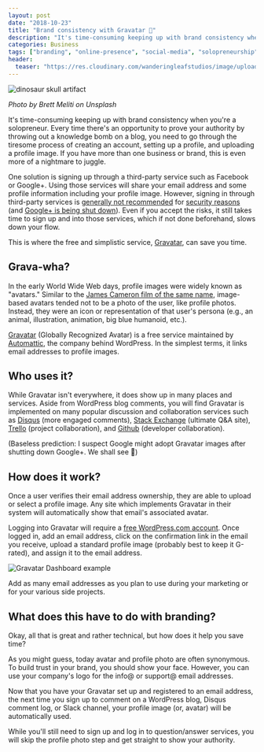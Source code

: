 ```yaml
---
layout: post
date: "2018-10-23"
title: "Brand consistency with Gravatar 🦖"
description: "It's time-consuming keeping up with brand consistency when you're a solopreneur. Gravatar (Globally Recognized Avatar) is a free service maintained by Automattic, the company behind WordPress. In the simplest terms, it links email addresses to profile images."
categories: Business
tags: ["branding", "online-presence", "social-media", "solopreneurship"]
header:
  teaser: "https://res.cloudinary.com/wanderingleafstudios/image/upload/b_auto,c_pad,g_center,h_630,w_1200/v1537890988/chrisjmears.com/blog/brett-meliti-784109-unsplash.jpg"
---
```


![dinosaur skull artifact](https://res.cloudinary.com/wanderingleafstudios/image/upload/v1540323223/chrisjmears.com/blog/brett-meliti-784109-unsplash.jpg)

<div class="text-right text-gray-500 text-sm mb-6">
  <em>Photo by Brett Meliti on Unsplash</em>
</div>

It's time-consuming keeping up with brand consistency when you're a solopreneur. Every time there's an opportunity to prove your authority by throwing out a knowledge bomb on a blog, you need to go through the tiresome process of creating an account, setting up a profile, and uploading a profile image. If you have more than one business or brand, this is even more of a nightmare to juggle.

One solution is signing up through a third-party service such as Facebook or Google+. Using those services will share your email address and some profile information including your profile image. However, signing in through third-party services is [generally not recommended](https://www.techlicious.com/blog/should-you-use-facebook-or-google-to-log-in-to-other-sites/) for [security reasons](https://slate.com/technology/2018/09/facebook-hack-50-million-affected-apps-other-websites.html) (and [Google+ is being shut down](https://www.blog.google/technology/safety-security/project-strobe/)). Even if you accept the risks, it still takes time to sign up and into those services, which if not done beforehand, slows down your flow.

This is where the free and simplistic service, [Gravatar](https://en.gravatar.com/), can save you time.

## Grava-wha?

In the early World Wide Web days, profile images were widely known as "avatars." Similar to the [James Cameron film of the same name](https://www.imdb.com/title/tt0499549/), image-based avatars tended not to be a photo of the user, like profile photos. Instead, they were an icon or representation of that user's persona (e.g., an animal, illustration, animation, big blue humanoid, etc.).

[Gravatar](https://en.gravatar.com/) (Globally Recognized Avatar) is a free service maintained by [Automattic](https://automattic.com/), the company behind WordPress. In the simplest terms, it links email addresses to profile images.

## Who uses it?

While Gravatar isn't everywhere, it does show up in many places and services. Aside from WordPress blog comments, you will find Gravatar is implemented on many popular discussion and collaboration services such as [Disqus](https://disqus.com/) (more engaged comments), [Stack Exchange](https://stackexchange.com/) (ultimate Q&A site), [Trello](https://trello.com/) (project collaboration), and [Github](https://github.com/) (developer collaboration).

(Baseless prediction: I suspect Google might adopt Gravatar images after shutting down Google+. We shall see 🤞)

## How does it work?

Once a user verifies their email address ownership, they are able to upload or select a profile image. Any site which implements Gravatar in their system will automatically show that email's associated avatar.

Logging into Gravatar will require a [free WordPress.com account](https://wordpress.com/start/user-first/user). Once logged in, add an email address, click on the confirmation link in the email you receive, upload a standard profile image (probably best to keep it G-rated), and assign it to the email address.

![Gravatar Dashboard example](https://res.cloudinary.com/wanderingleafstudios/image/upload/c_scale,w_800/v1540323790/chrisjmears.com/blog/gravatar-dashboard.png)

Add as many email addresses as you plan to use during your marketing or for your various side projects.

## What does this have to do with branding?

Okay, all that is great and rather technical, but how does it help you save time?

As you might guess, today avatar and profile photo are often synonymous. To build trust in your brand, you should show your face. However, you can use your company's logo for the info@ or support@ email addresses.

Now that you have your Gravatar set up and registered to an email address, the next time you sign up to comment on a WordPress blog, Disqus comment log, or Slack channel, your profile image (or, avatar) will be automatically used.

While you'll still need to sign up and log in to question/answer services, you will skip the profile photo step and get straight to show your authority.
